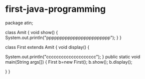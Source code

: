 # first-java-programming


package atin; 

class Amit
{
  void show()
  {
  System.out.println("pppppppppppppppppppppppp");
  }
}

class First extends Amit
{
  void display()
  {
   
  System.out.println("cccccccccccccccccccc");
  }
public static void main(String args[])
{
  First b=new First();
   b.show();
   b.display();
   
 }
}
